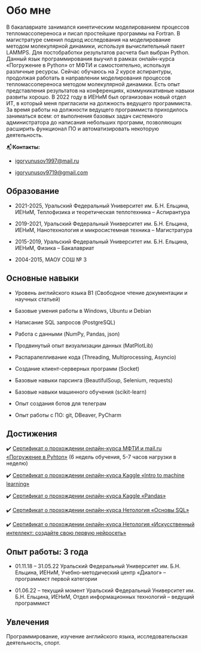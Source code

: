 # Обо мне
В бакалавриате занимался кинетическим моделированием процессов тепломассопереноса и писал простейшие программы на Fortran. В магистратуре сменил подход исследования на моделирование методом молекулярной динамики, используя вычислительный пакет LAMMPS. Для постобработки результатов расчета был выбран Python. Данный язык программирования выучил в рамках онлайн-курса «Погружение в Python» от МФТИ и самостоятельно, используя различные ресурсы. Сейчас обучаюсь на 2 курсе аспирантуры, продолжая работать в направлении моделирования процессов тепломассопереноса методом молекулярной динамики. Есть опыт представления результатов на конференциях, коммуникативные навыки развиты хорошо. 
В 2022 году в ИЕНиМ был организован новый отдел ИТ, в который меня пригласили на должность ведущего программиста. За время работы на должности ведущего программиста приходилось заниматься всем: от выполнения базовых задач системного администратора до написания небольших программ, позволяющих расширить функционал ПО и автоматизировать некоторую деятельность. 
  

📬**Контакты:** 

- igoryunusov1997@mail.ru

- igoryunusov9719@gmail.com

## Образование
- 2021-2025, Уральский Федеральный Университет им. Б.Н. Ельцина, ИЕНиМ, Теплофизика и теоретическая теплотехника – Аспирантура

- 2019-2021, Уральский Федеральный Университет им. Б.Н. Ельцина, ИЕНиМ, Нанотехнология и микросистемная техника – Магистратура

- 2015-2019, Уральский Федеральный Университет им. Б.Н. Ельцина, ИЕНиМ, Физика – Бакалавриат

- 2004-2015, МАОУ СОШ № 3

## Основные навыки
- Уровень английского языка B1 (Свободное чтение документации и научных статьей) 

- Базовые умения работы в Windows, Ubuntu и Debian
 
- Написание SQL запросов (PostgreSQL)

- Работа с данными (NumPy, Pandas, json)

- Продвинутый опыт визуализации данных (MatPlotLib)

- Распаралелливание кода (Threading, Multiprocessing, Asyncio)

- Создание клиент-серверных программ (Socket)

- Базовые навыки парсинга (BeautifulSoup, Selenium, requests)

- Базовые навыки машинного обучения (scikit-learn)

- Опыт создания ботов для телеграм

- Опыт работы с ПО: git, DBeaver, PyCharm

## Достижения
✔️ [Сертификат о прохождении онлайн-курса МФТИ и mail.ru «Погружение в Pyhton»](https://coursera.org/share/351a79864c64baab7e2c5bff86371d5d) (6 недель обучения, 5-7 часов нагрузки в неделю)

✔️ [Сертификат о прохождении онлайн-курса Kaggle «Intro to machine learning»](https://www.kaggle.com/learn/certification/igoryunusov/intro-to-machine-learning)

✔️ [Сертификат о прохождении онлайн-курса Kaggle «Pandas»](https://www.kaggle.com/learn/certification/igoryunusov/pandas) 

✔️ [Сертификат о прохождении онлайн-курса Нетология «Основы SQL»](https://github.com/devFF/FindJob/blob/main/Certificates%20and%20resume/SQLBASIC.pdf)

✔️ [Сертификат о прохождении онлайн-курса Нетология «Искусственный интеллект: создайте свою
первую нейросеть»](https://github.com/devFF/FindJob/blob/main/Certificates%20and%20resume/certificate_netology_ai.pdf)

## Опыт работы: 3 года
- 01.11.18 – 31.05.22
Уральский Федеральный Университет им. Б.Н. Ельцина, ИЕНиМ, Учебно-методический центр «Диалог» – программист первой категории

- 01.06.22 – текущий момент
Уральский Федеральный Университет им. Б.Н. Ельцина, ИЕНиМ, Отдел информационных технологий – ведущий программист

## Увлечения

Программирование, изучение английского языка, исследовательская деятельность, спорт.




